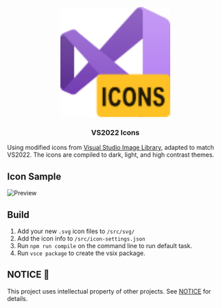 <!-- PROJECT LOGO -->
<div align="center">
  <img src="images/logo.png" alt="Logo" width="256" height="256">
  <h3 align="center">VS2022 Icons</h3>
  <p align="center">
</div>

Using modified icons from [Visual Studio Image Library](https://msdn.microsoft.com/en-us/library/ms246582.aspx), adapted to match VS2022. The icons are compiled to dark, light, and high contrast themes.

## Icon Sample
![Preview](images/image-comparison.png)

## Build

1. Add your new `.svg` icon files to `/src/svg/`
2. Add the icon info to `/src/icon-settings.json`
3. Run `npm run compile` on the command line to run default task.
4. Run `vsce package` to create the vsix package.

## NOTICE 📝

This project uses intellectual property of other projects. See [NOTICE](NOTICE) for details.
